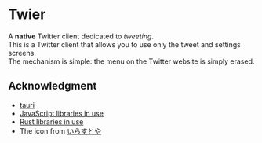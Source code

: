 # Twier
A __native__ Twitter client dedicated to *tweeting*.  
This is a Twitter client that allows you to use only the tweet and settings screens.  
The mechanism is simple: the menu on the Twitter website is simply erased.

## Acknowledgment
- [tauri](https://tauri.app)
- [JavaScript libraries in use](https://github.com/tasuren/twier/tree/main/licenses/js.csv)
- [Rust libraries in use](https://github.com/tasuren/twier/tree/main/licenses/rust.csv)
- The icon from [いらすとや](https://www.irasutoya.com)